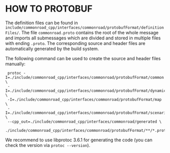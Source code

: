 # HOW TO PROTOBUF

The definition files can be found in `include/commonroad_cpp/interfaces/commonroad/protobufFormat/definitionFiles/`. The file
`commonroad.proto` contains the root of the whole message and imports all submessages which are divided
and stored in multiple files with ending `.proto`.
The corresponding source and header files are automatically generated by the build system.

The following command can be used to create the source and header files manually:
```
 protoc -I=./include/commonroad_cpp/interfaces/commonroad/protobufFormat/common \
 -I=./include/commonroad_cpp/interfaces/commonroad/protobufFormat/dynamic \
 -I=./include/commonroad_cpp/interfaces/commonroad/protobufFormat/map \
 -I=./include/commonroad_cpp/interfaces/commonroad/protobufFormat/scenario \
 --cpp_out=./include/commonroad_cpp/interfaces/commonroad/generated \
 ./include/commonroad_cpp/interfaces/commonroad/protobufFormat/**/*.proto
```
We recommend to use libprotoc 3.6.1 for generating the code (you can check the version via ```protoc --version```).




